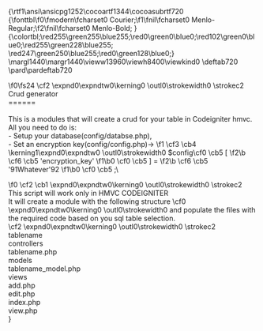 {\rtf1\ansi\ansicpg1252\cocoartf1344\cocoasubrtf720
{\fonttbl\f0\fmodern\fcharset0 Courier;\f1\fnil\fcharset0 Menlo-Regular;\f2\fnil\fcharset0 Menlo-Bold;
}
{\colortbl;\red255\green255\blue255;\red0\green0\blue0;\red102\green0\blue0;\red255\green228\blue255;
\red247\green250\blue255;\red0\green128\blue0;}
\margl1440\margr1440\vieww13960\viewh8400\viewkind0
\deftab720
\pard\pardeftab720

\f0\fs24 \cf2 \expnd0\expndtw0\kerning0
\outl0\strokewidth0 \strokec2 Crud generator\
======\
\
This is a modules that will create a crud for your table in Codeigniter hmvc.\
All you need to do is:\
	- Setup your database(config/databse.php),\
	- Set an encryption key(config/config.php)->
\f1 \cf3 \cb4 \kerning1\expnd0\expndtw0 \outl0\strokewidth0 $config\cf0 \cb5 [
\f2\b \cf6 \cb5 'encryption_key'
\f1\b0 \cf0 \cb5 ] = 
\f2\b \cf6 \cb5 \'91Whatever\'92
\f1\b0 \cf0 \cb5 ;\

\f0 \cf2 \cb1 \expnd0\expndtw0\kerning0
\outl0\strokewidth0 \strokec2 \
This script will work only in HMVC CODEIGNITER \
	It will create a module with the following structure \cf0 \expnd0\expndtw0\kerning0
\outl0\strokewidth0 and populate the files with the 			required code based on you sql table selection.\
\cf2 \expnd0\expndtw0\kerning0
\outl0\strokewidth0 \strokec2 	\
		tablename\
			controllers\
				tablename.php\
			models\
				tablename_model.php\
			views\
				add.php\
				edit.php\
				index.php\
				view.php\
}